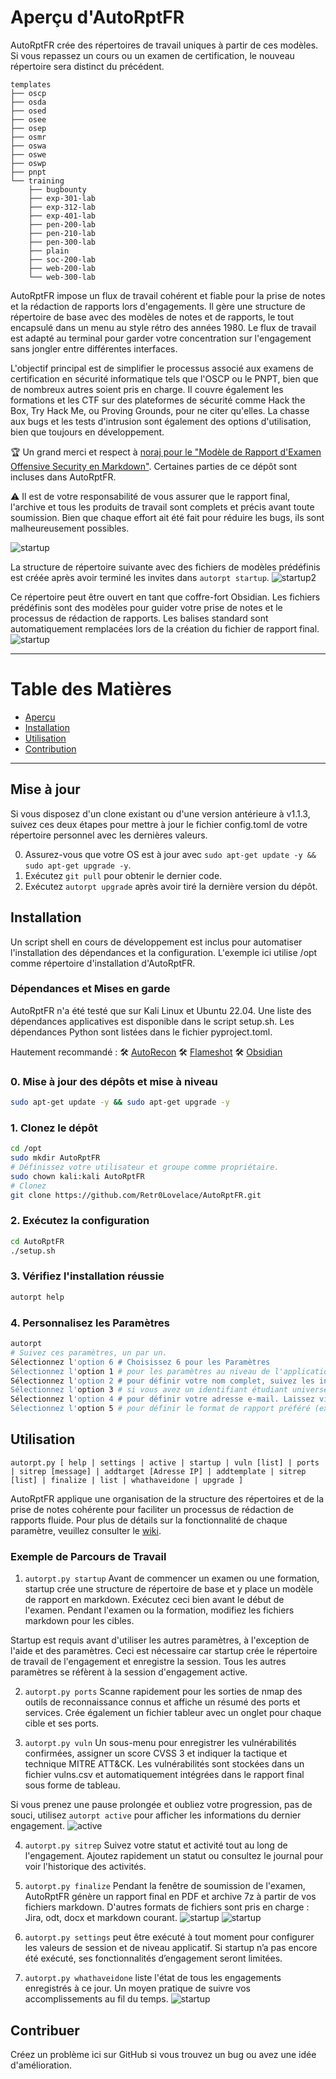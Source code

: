 # Aperçu d'AutoRptFR

AutoRptFR crée des répertoires de travail uniques à partir de ces modèles. Si vous repassez un cours ou un examen de certification, le nouveau répertoire sera distinct du précédent.

```
templates
├── oscp
├── osda
├── osed
├── osee
├── osep
├── osmr
├── oswa
├── oswe
├── oswp
├── pnpt
└── training
    ├── bugbounty
    ├── exp-301-lab
    ├── exp-312-lab
    ├── exp-401-lab
    ├── pen-200-lab
    ├── pen-210-lab
    ├── pen-300-lab
    ├── plain
    ├── soc-200-lab
    ├── web-200-lab
    └── web-300-lab
```

AutoRptFR impose un flux de travail cohérent et fiable pour la prise de notes et la rédaction de rapports lors d'engagements. Il gère une structure de répertoire de base avec des modèles de notes et de rapports, le tout encapsulé dans un menu au style rétro des années 1980. Le flux de travail est adapté au terminal pour garder votre concentration sur l'engagement sans jongler entre différentes interfaces.

L'objectif principal est de simplifier le processus associé aux examens de certification en sécurité informatique tels que l'OSCP ou le PNPT, bien que de nombreux autres soient pris en charge. Il couvre également les formations et les CTF sur des plateformes de sécurité comme Hack the Box, Try Hack Me, ou Proving Grounds, pour ne citer qu'elles. La chasse aux bugs et les tests d'intrusion sont également des options d'utilisation, bien que toujours en développement.

:trophy: Un grand merci et respect à [noraj pour le "Modèle de Rapport d'Examen Offensive Security en Markdown"](https://github.com/noraj/OSCP-Exam-Report-Template-Markdown). Certaines parties de ce dépôt sont incluses dans AutoRptFR.

:warning: Il est de votre responsabilité de vous assurer que le rapport final, l'archive et tous les produits de travail sont complets et précis avant toute soumission. Bien que chaque effort ait été fait pour réduire les bugs, ils sont malheureusement possibles.

![startup](https://github.com/BenAcord/wiki-images/raw/main/AutoRpt/2-startup-1.jpeg "Capture d'écran de démarrage d'AutoRptFR pour un essai d'examen OSCP")

La structure de répertoire suivante avec des fichiers de modèles prédéfinis est créée après avoir terminé les invites dans `autorpt startup`.
![startup2](https://github.com/BenAcord/wiki-images/raw/main/AutoRpt/2-startup-2.jpeg "Structure de répertoire résultante")

Ce répertoire peut être ouvert en tant que coffre-fort Obsidian. Les fichiers prédéfinis sont des modèles pour guider votre prise de notes et le processus de rédaction de rapports. Les balises standard sont automatiquement remplacées lors de la création du fichier de rapport final.
![startup](https://github.com/BenAcord/wiki-images/raw/main/AutoRptFR/20-obsidian-0.jpeg "Utilisation d'Obsidian pour rédiger votre rapport avec des fichiers prédéfinis")

---

# Table des Matières

* [Aperçu](#AutoRptFR)
* [Installation](#Install)
* [Utilisation](#Usage)
* [Contribution](#Contributing)

---

## Mise à jour
Si vous disposez d'un clone existant ou d'une version antérieure à v1.1.3, suivez ces deux étapes pour mettre à jour le fichier config.toml de votre répertoire personnel avec les dernières valeurs.

0. Assurez-vous que votre OS est à jour avec `sudo apt-get update -y && sudo apt-get upgrade -y`.
1. Exécutez `git pull` pour obtenir le dernier code.
2. Exécutez `autorpt upgrade` après avoir tiré la dernière version du dépôt.

## Installation

Un script shell en cours de développement est inclus pour automatiser l'installation des dépendances et la configuration. L'exemple ici utilise /opt comme répertoire d'installation d'AutoRptFR.

### Dépendances et Mises en garde
AutoRptFR n'a été testé que sur Kali Linux et Ubuntu 22.04. Une liste des dépendances applicatives est disponible dans le script setup.sh. Les dépendances Python sont listées dans le fichier pyproject.toml.

Hautement recommandé :
:hammer_and_wrench: [AutoRecon](https://github.com/Tib3rius/AutoRecon)
:hammer_and_wrench: [Flameshot](https://flameshot.org/)
:hammer_and_wrench: [Obsidian](https://obsidian.md/)

### 0. Mise à jour des dépôts et mise à niveau
```Bash
sudo apt-get update -y && sudo apt-get upgrade -y
```

### 1. Clonez le dépôt
```Bash
cd /opt
sudo mkdir AutoRptFR
# Définissez votre utilisateur et groupe comme propriétaire.
sudo chown kali:kali AutoRptFR
# Clonez
git clone https://github.com/Retr0Lovelace/AutoRptFR.git
```

### 2. Exécutez la configuration
```Bash
cd AutoRptFR
./setup.sh
```

### 3. Vérifiez l'installation réussie
```Bash
autorpt help
```

### 4. Personnalisez les Paramètres
```Bash
autorpt
# Suivez ces paramètres, un par un.
Sélectionnez l'option 6 # Choisissez 6 pour les Paramètres
Sélectionnez l'option 1 # pour les paramètres au niveau de l'application
Sélectionnez l'option 2 # pour définir votre nom complet, suivez les invites
Sélectionnez l'option 3 # si vous avez un identifiant étudiant universel
Sélectionnez l'option 4 # pour définir votre adresse e-mail. Laissez vide si vous utilisez des comptes différents (ex. bug bounty, formation)
Sélectionnez l'option 5 # pour définir le format de rapport préféré (ex. pdf, pdf+7z, GitHub Markdown)
```

## Utilisation
`autorpt.py [ help | settings | active | startup | vuln [list] | ports | sitrep [message] | addtarget [Adresse IP] | addtemplate | sitrep [list] | finalize | list | whathaveidone | upgrade ]`

AutoRptFR applique une organisation de la structure des répertoires et de la prise de notes cohérente pour faciliter un processus de rédaction de rapports fluide. Pour plus de détails sur la fonctionnalité de chaque paramètre, veuillez consulter le [wiki](https://github.com/BenAcord/AutoRpt/wiki).

### Exemple de Parcours de Travail
1. `autorpt.py startup` Avant de commencer un examen ou une formation, startup crée une structure de répertoire de base et y place un modèle de rapport en markdown. Exécutez ceci bien avant le début de l'examen. Pendant l'examen ou la formation, modifiez les fichiers markdown pour les cibles.

Startup est requis avant d'utiliser les autres paramètres, à l'exception de l'aide et des paramètres. Ceci est nécessaire car startup crée le répertoire de travail de l'engagement et enregistre la session. Tous les autres paramètres se réfèrent à la session d'engagement active.

2. `autorpt.py ports` Scanne rapidement pour les sorties de nmap des outils de reconnaissance connus et affiche un résumé des ports et services. Crée également un fichier tableur avec un onglet pour chaque cible et ses ports.

3. `autorpt.py vuln` Un sous-menu pour enregistrer les vulnérabilités confirmées, assigner un score CVSS 3 et indiquer la tactique et technique MITRE ATT&CK. Les vulnérabilités sont stockées dans un fichier vulns.csv et automatiquement intégrées dans le rapport final sous forme de tableau.

Si vous prenez une pause prolongée et oubliez votre progression, pas de souci, utilisez `autorpt active` pour afficher les informations du dernier engagement.
![active](https://github.com/BenAcord/wiki-images/raw/main/AutoRpt/6-active.jpeg "Engagement actif")

4. `autorpt.py sitrep` Suivez votre statut et activité tout au long de l'engagement. Ajoutez rapidement un statut ou consultez le journal pour voir l'historique des activités.

5. `autorpt.py finalize` Pendant la fenêtre de soumission de l'examen, AutoRptFR génère un rapport final en PDF et archive 7z à partir de vos fichiers markdown. D'autres formats de fichiers sont pris en charge : Jira, odt, docx et markdown courant.
![startup](https://github.com/BenAcord/wiki-images/raw/main/AutoRpt/7-finalize-0.jpg "Finalisation d'un rapport")
![startup](https://github.com/BenAcord/wiki-images/raw/main/AutoRpt/7-finalize-1.jpg "Rapport final")

6. `autorpt.py settings` peut être exécuté à tout moment pour configurer les valeurs de session et de niveau applicatif. Si startup n’a pas encore été exécuté, ses fonctionnalités d’engagement seront limitées.

7. `autorpt.py whathaveidone` liste l'état de tous les engagements enregistrés à ce jour. Un moyen pratique de suivre vos accomplissements au fil du temps.
![startup](https://github.com/BenAcord/wiki-images/raw/main/AutoRpt/whathaveidone-00.jpg "Résumé de l'audit")

## Contribuer
Créez un problème ici sur GitHub si vous trouvez un bug ou avez une idée d'amélioration.
